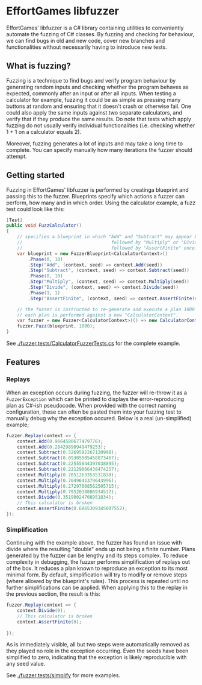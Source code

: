 # EffortGames libfuzzer

EffortGames' libfuzzer is a C# library containing utilities to conveniently automate the fuzzing of C# classes. By fuzzing and checking for behaviour, we can find bugs in old and new code, cover new branches and functionalities without necessarily having to introduce new tests.

## What is fuzzing?

Fuzzing is a technique to find bugs and verify program behaviour by generating random inputs and checking whether the program behaves as expected, commonly after an input or after all inputs. When testing a calculator for example, fuzzing it could be as simple as pressing many buttons at random and ensuring that it doesn't crash or otherwise fail. One could also apply the same inputs against two separate calculators, and verify that if they produce the same results. Do note that tests which apply fuzzing do not usually verify individual functionalities (i.e. checking whether 1 + 1 on a calculator equals 2).

Moreover, fuzzing generates a lot of inputs and may take a long time to complete. You can specify manually how many iterations the fuzzer should attempt.

## Getting started

Fuzzing in EffortGames' libfuzzer is performed by creatinga blueprint and passing this to the fuzzer. Blueprints specify which actions a fuzzer can perform, how many and in which order. Using the calculator example, a fuzz test could look like this:

```c#
[Test]
public void FuzzCalculator()
{
    // specifies a blueprint in which "Add" and "Subtract" may appear 0 to 10 times,
    //                                 followed by "Multiply" or "Divide" 0 to 10 times,
    //                                 followed by "AssertFinite" once.
    var blueprint = new FuzzerBlueprint<CalculatorContext>()
        .Phase(0, 10)
        .Step("Add", (context, seed) => context.Add(seed))
        .Step("Subtract", (context, seed) => context.Subtract(seed))
        .Phase(0, 10)
        .Step("Multiply", (context, seed) => context.Multiply(seed))
        .Step("Divide", (context, seed) => context.Divide(seed))
        .Phase(1, 1)
        .Step("AssertFinite", (context, seed) => context.AssertFinite(seed));

    // the fuzzer is instructed to re-generate and execute a plan 1000 times over, according to the rules of the blueprint.
    // each plan is performed against a new "CalculatorContext".
    var fuzzer = new Fuzzer<CalculatorContext>(() => new CalculatorContext());
    fuzzer.Fuzz(blueprint, 1000);
}
```

See [./fuzzer.tests/CalculatorFuzzerTests.cs](./fuzzer.tests/CalculatorFuzzerTests.cs) for the complete example.

## Features

### Replays

When an exception occurs during fuzzing, the fuzzer will re-throw it as a `FuzzerException` which can be printed to displays the error-reproducing plan as C#-ish pseudocode. When provided with the correct naming configuration, these can often be pasted them into your fuzzing test to manually debug why the exception occured. Below is a real (un-simplified) example;

```c#
fuzzer.Replay(context => {
    context.Add(0.9664580677479776);
    context.Add(0.28429890949479253);
    context.Subtract(0.5269592267120998);
    context.Subtract(0.09305505458873467);
    context.Subtract(0.22555044397038895);
    context.Subtract(0.22129066438474257);
    context.Multiply(0.7851263353531838);
    context.Multiply(0.7049641379643996);
    context.Multiply(0.27297008562505715);
    context.Multiply(0.7952038886934537);
    context.Divide(0.35190024708951834);
    // This calculator is broken
    context.AssertFinite(0.6865309345007552);
});
```

### Simplification

Continuing with the example above, the fuzzer has found an issue with divide where the resulting "double" ends up not being a finite number. Plans generated by the fuzzer can be lengthy and its steps complex. To reduce complexity in debugging, the fuzzer performs simplification of replays out of the box. It reduces a plan known to reproduce an exception to its most minimal form. By default, simplification will try to modify or remove steps (where allowed by the blueprint's rules). This process is repeated until no further simplifications can be applied. When applying this to the replay in the previous section, the result is this:

```c#
fuzzer.Replay(context => {
    context.Divide(0);
    // This calculator is broken
    context.AssertFinite(0);
    
});
```
As is immediately visible, all but two steps were automatically removed as they played no role in the exception occurring. Even the seeds have been simplified to zero, indicating that the exception is likely reproducible with any seed value.

See [./fuzzer.tests/simplify](./fuzzer.tests/simplify) for more examples.
